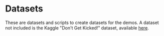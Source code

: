 Datasets
========

These are datasets and scripts to create datasets for the demos. A dataset not
included is the Kaggle "Don't Get Kicked!" dataset, available 
<a href=https://www.kaggle.com/c/DontGetKicked/data>here</a>.
